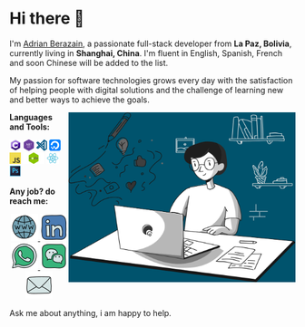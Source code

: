 # Hi there 👋

I'm [Adrian Berazain](https://adrianberazain.dev), a passionate full-stack developer from <b>La Paz, Bolivia</b>, currently living in <b>Shanghai, China</b>. I'm fluent in English, Spanish, French and soon Chinese will be added to the list. 

My passion for software technologies grows every day with the satisfaction of helping people with digital solutions and the challenge of learning new and better ways to achieve the goals.

  <img align="right" alt="GIF" src="./media/developerDrawing.jpg" width="400" height="300" />

**Languages and Tools:**  

<code><img height="20" src="./media/logo-c.png"></code>
<code><img height="20" src="./media/logo-dotnet-core.png"></code>
<code><img height="20" src="./media/logo-vsCode.png"></code>
<code><img height="20" src="./media/logo-digital-ocean.jpg"></code>
<code><img height="20" src="https://raw.githubusercontent.com/github/explore/80688e429a7d4ef2fca1e82350fe8e3517d3494d/topics/javascript/javascript.png"></code>
<code><img height="20" src="./media/logo-nodejs.png"></code>
<code><img height="20" src="./media/logo-react.png"></code>
<code><img height="20" src="./media/logo-photoshop.png"></code>

**Any job? do reach me:**  

<p id="socialIcons" align="center">
    <a href="https://adrianberazain.dev" alt="Website">
        <img src="./media/icons8-website-48.png" />
    </a>
    <a href="https://www.linkedin.com/in/adrian-berazain" alt="LinkedIn">
        <img src="./media/icons8-linkedin-48.png" />
    </a>
    <a href="https://wa.me/59170669759" alt="Whatsapp">
        <img src="./media/icons8-whatsapp-48.png" />
    </a>
    <a href="https://u.wechat.com/kBsN73ECjU1XUp1dQMfS7jM" alt="WeChat">
        <img src="./media/icons8-wechat-48.png" />
    </a>
    <a href="mailto:marcelo.berazain@gmail.com" alt="Email">
        <img src="./media/icons8-email-48.png" />
    </a>
</p>
 Ask me about anything, i am happy to help. 

[banner]: http://adrianberazain.dev/wp-content/uploads/2023/08/a993768a-69d1-4157-b932-4a3abca56ad4.jpg
[website]: https://adrianberazain.dev
[github]: https://github.com/beracho
[linkedin]: https://www.linkedin.com/in/adrian-berazain
[wechat]: https://u.wechat.com/kBsN73ECjU1XUp1dQMfS7jM
[whatsapp]: https://wa.me/59170669759
[email]: mailto:marcelo.berazain@gmail.com